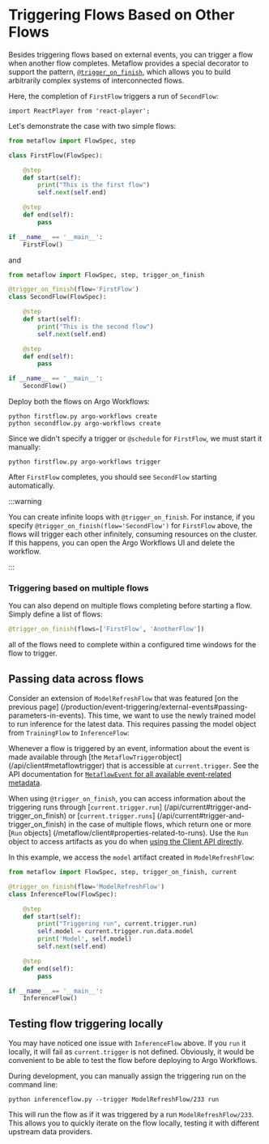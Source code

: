 
# Triggering Flows Based on Other Flows

Besides triggering flows based on external events, you can trigger a flow when
another flow completes. Metaflow provides a special decorator to support the
pattern, [`@trigger_on_finish`](/api/flow-decorators/trigger_on_finish), which
allows you to build arbitrarily complex systems of interconnected flows.

Here, the completion of `FirstFlow` triggers a run of `SecondFlow`:

```mdx-code-block
import ReactPlayer from 'react-player';
```

<ReactPlayer playing controls muted loop url='/assets/et-flows.mp4' width='100%' height='100%'/>

Let's demonstrate the case with two simple flows:

```python
from metaflow import FlowSpec, step

class FirstFlow(FlowSpec):

    @step
    def start(self):
        print("This is the first flow")
        self.next(self.end)

    @step
    def end(self):
        pass

if __name__ == '__main__':
    FirstFlow()
```

and 

```python
from metaflow import FlowSpec, step, trigger_on_finish

@trigger_on_finish(flow='FirstFlow')
class SecondFlow(FlowSpec):

    @step
    def start(self):
        print("This is the second flow")
        self.next(self.end)

    @step
    def end(self):
        pass

if __name__ == '__main__':
    SecondFlow()
```

Deploy both the flows on Argo Workflows:
```
python firstflow.py argo-workflows create
python secondflow.py argo-workflows create
```

Since we didn't specify a trigger or `@schedule` for `FirstFlow`, we must start it manually:
```
python firstflow.py argo-workflows trigger
```

After `FirstFlow` completes, you should see `SecondFlow` starting automatically.

:::warning

You can create infinite loops with `@trigger_on_finish`. For instance, if you
specify `@trigger_on_finish(flow='SecondFlow')` for `FirstFlow` above, the
flows will trigger each other infinitely, consuming resources on the cluster.
If this happens, you can open the Argo Workflows UI and delete the workflow.

:::

### Triggering based on multiple flows

You can also depend on multiple flows completing before starting a flow. Simply define a list of flows:
```python
@trigger_on_finish(flows=['FirstFlow', 'AnotherFlow'])
```
all of the flows need to complete within a configured time windows for the flow to trigger.

## Passing data across flows

Consider an extension of `ModelRefreshFlow` that was featured [on the previous
page]
(/production/event-triggering/external-events#passing-parameters-in-events).
This time, we want to use the newly trained model to run inference for the
latest data. This requires passing the model object from `TrainingFlow` to
`InferenceFlow`:

<ReactPlayer playing controls muted loop url='/assets/et-combo.mp4' width='100%' height='100%'/>

Whenever a flow is triggered by an event, information about the event is made
available through [the `MetaflowTrigger`object]
(/api/client#metaflowtrigger) that is accessible at `current.trigger`. See the
API documentation for [`MetaflowEvent` for all available event-related
metadata](/api/client#metaflowtrigger).

When using `@trigger_on_finish`, you can access information about the triggering
runs through [`current.trigger.run`]
(/api/current#trigger-and-trigger_on_finish) or [`current.trigger.runs`]
(/api/current#trigger-and-trigger_on_finish) in the case of multiple flows,
which return one or more [`Run` objects]
(/metaflow/client#properties-related-to-runs). Use the `Run` object to access
artifacts as you do when [using the Client API directly](/metaflow/client).

In this example, we access the `model` artifact created in `ModelRefreshFlow`:

```python
from metaflow import FlowSpec, step, trigger_on_finish, current

@trigger_on_finish(flow='ModelRefreshFlow')
class InferenceFlow(FlowSpec):

    @step
    def start(self):
        print("Triggering run", current.trigger.run)
        self.model = current.trigger.run.data.model
        print('Model', self.model)
        self.next(self.end)

    @step
    def end(self):
        pass

if __name__ == '__main__':
    InferenceFlow()
```

## Testing flow triggering locally

You may have noticed one issue with `InferenceFlow` above. If you `run` it
locally, it will fail as `current.trigger` is not defined. Obviously, it would
be convenient to be able to test the flow before deploying to Argo Workflows.

During development, you can manually assign the triggering run on the command line:

```
python inferenceflow.py --trigger ModelRefreshFlow/233 run
```

This will run the flow as if it was triggered by a run `ModelRefreshFlow/233`.
This allows you to quickly iterate on the flow locally, testing it with
different upstream data providers.


